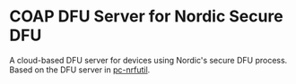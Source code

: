 COAP DFU Server for Nordic Secure DFU
=====================================

A cloud-based DFU server for devices using Nordic's secure DFU process. Based on the DFU server in [pc-nrfutil](https://github.com/NordicSemiconductor/pc-nrfutil).
